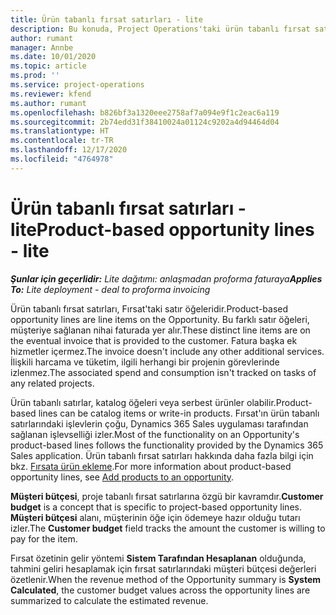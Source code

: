 ```yaml
---
title: Ürün tabanlı fırsat satırları - lite
description: Bu konuda, Project Operations'taki ürün tabanlı fırsat satır öğeleri hakkında bilgiler sağlanmaktadır.
author: rumant
manager: Annbe
ms.date: 10/01/2020
ms.topic: article
ms.prod: ''
ms.service: project-operations
ms.reviewer: kfend
ms.author: rumant
ms.openlocfilehash: b826bf3a1320eee2758af7a094e9f1c2eac6a119
ms.sourcegitcommit: 2b74edd31f38410024a01124c9202a4d94464d04
ms.translationtype: HT
ms.contentlocale: tr-TR
ms.lasthandoff: 12/17/2020
ms.locfileid: "4764978"
---
```

# <a name="product-based-opportunity-lines---lite"></a><span data-ttu-id="52dd6-103">Ürün tabanlı fırsat satırları - lite</span><span class="sxs-lookup"><span data-stu-id="52dd6-103">Product-based opportunity lines - lite</span></span>

<span data-ttu-id="52dd6-104">_**Şunlar için geçerlidir:** Lite dağıtımı: anlaşmadan proforma faturaya_</span><span class="sxs-lookup"><span data-stu-id="52dd6-104">_**Applies To:** Lite deployment - deal to proforma invoicing_</span></span>

<span data-ttu-id="52dd6-105">Ürün tabanlı fırsat satırları, Fırsat'taki satır öğeleridir.</span><span class="sxs-lookup"><span data-stu-id="52dd6-105">Product-based opportunity lines are line items on the Opportunity.</span></span> <span data-ttu-id="52dd6-106">Bu farklı satır öğeleri, müşteriye sağlanan nihai faturada yer alır.</span><span class="sxs-lookup"><span data-stu-id="52dd6-106">These distinct line items are on the eventual invoice that is provided to the customer.</span></span> <span data-ttu-id="52dd6-107">Fatura başka ek hizmetler içermez.</span><span class="sxs-lookup"><span data-stu-id="52dd6-107">The invoice doesn't include any other additional services.</span></span> <span data-ttu-id="52dd6-108">İlişkili harcama ve tüketim, ilgili herhangi bir projenin görevlerinde izlenmez.</span><span class="sxs-lookup"><span data-stu-id="52dd6-108">The associated spend and consumption isn't tracked on tasks of any related projects.</span></span>

<span data-ttu-id="52dd6-109">Ürün tabanlı satırlar, katalog öğeleri veya serbest ürünler olabilir.</span><span class="sxs-lookup"><span data-stu-id="52dd6-109">Product-based lines can be catalog items or write-in products.</span></span> <span data-ttu-id="52dd6-110">Fırsat'ın ürün tabanlı satırlarındaki işlevlerin çoğu, Dynamics 365 Sales uygulaması tarafından sağlanan işlevselliği izler.</span><span class="sxs-lookup"><span data-stu-id="52dd6-110">Most of the functionality on an Opportunity's product-based lines follows the functionality provided by the Dynamics 365 Sales application.</span></span> <span data-ttu-id="52dd6-111">Ürün tabanlı fırsat satırları hakkında daha fazla bilgi için bkz. [Fırsata ürün ekleme](https://docs.microsoft.com/dynamics365/sales-enterprise/add-products-opportunity).</span><span class="sxs-lookup"><span data-stu-id="52dd6-111">For more information about product-based opportunity lines, see [Add products to an opportunity](https://docs.microsoft.com/dynamics365/sales-enterprise/add-products-opportunity).</span></span>

<span data-ttu-id="52dd6-112">**Müşteri bütçesi**, proje tabanlı fırsat satırlarına özgü bir kavramdır.</span><span class="sxs-lookup"><span data-stu-id="52dd6-112">**Customer budget** is a concept that is specific to project-based opportunity lines.</span></span> <span data-ttu-id="52dd6-113">**Müşteri bütçesi** alanı, müşterinin öğe için ödemeye hazır olduğu tutarı izler.</span><span class="sxs-lookup"><span data-stu-id="52dd6-113">The **Customer budget** field tracks the amount the customer is willing to pay for the item.</span></span>

<span data-ttu-id="52dd6-114">Fırsat özetinin gelir yöntemi **Sistem Tarafından Hesaplanan** olduğunda, tahmini geliri hesaplamak için fırsat satırlarındaki müşteri bütçesi değerleri özetlenir.</span><span class="sxs-lookup"><span data-stu-id="52dd6-114">When the revenue method of the Opportunity summary is **System Calculated**, the customer budget values across the opportunity lines are summarized to calculate the estimated revenue.</span></span> 

